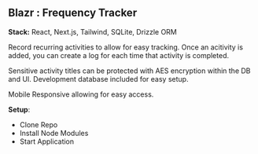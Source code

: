 ## Blazr : Frequency Tracker

**Stack:** React, Next.js, Tailwind, SQLite, Drizzle ORM

Record recurring activities to allow for easy tracking.
Once an acitivity is added, you can create a log for each time that activity is completed.

Sensitive activity titles can be protected with AES encryption within the DB and UI.
Development database included for easy setup.

Mobile Responsive allowing for easy access.

**Setup**:

- Clone Repo
- Install Node Modules
- Start Application
